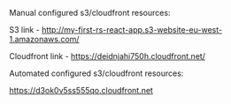 Manual configured s3/cloudfront resources:

S3 link - http://my-first-rs-react-app.s3-website-eu-west-1.amazonaws.com/

Cloudfront link - https://deidnjahi750h.cloudfront.net/

Automated configured s3/cloudfront resources:

https://d3ok0v5ss555qo.cloudfront.net
